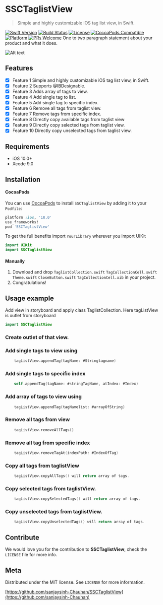 # SSCTaglistView
> Simple and highly customizable iOS tag list view, in Swift.

[![Swift Version][swift-image]][swift-url]
[![Build Status][travis-image]][travis-url]
[![License][license-image]][license-url]
[![CocoaPods Compatible](https://img.shields.io/cocoapods/v/EZSwiftExtensions.svg)](https://img.shields.io/cocoapods/v/LFAlertController.svg)  
[![Platform](https://img.shields.io/cocoapods/p/LFAlertController.svg?style=flat)](http://cocoapods.org/pods/LFAlertController)
[![PRs Welcome](https://img.shields.io/badge/PRs-welcome-brightgreen.svg?style=flat-square)](http://makeapullrequest.com)
One to two paragraph statement about your product and what it does.

![Alt text](https://github.com/sanjaysinh-Chauhan/SSCTaglistView/blob/master/Features.gif?raw=true)
## Features

- [x] Feature 1
 Simple and highly customizable iOS tag list view, in Swift.
- [x] Feature 2
 Supports @IBDesignable.
- [x] Feature 3
 Adds array of tags to view.
- [x] Feature 4
 Add single tag to list.
- [x] Feature 5
 Add single tag to specific index.
- [x] Feature 6
 Remove all tags from taglist view.
- [x] Feature 7
 Remove tags from specific index.
- [x] Feature 8
 Directly copy available tags from taglist view
- [x] Feature 9
 Directly copy selected tags from taglist view.
- [x] Feature 10
 Directly copy unselected tags from taglist view.
## Requirements

- iOS 10.0+
- Xcode 9.0

## Installation

#### CocoaPods
You can use [CocoaPods](http://cocoapods.org/) to install `SSCTaglistView` by adding it to your `Podfile`:

```ruby
platform :ios, '10.0'
use_frameworks!
pod 'SSCTaglistView'
```

To get the full benefits import `YourLibrary` wherever you import UIKit

``` swift
import UIKit
import SSCTaglistView
```

#### Manually
1. Download and drop ```TaglistCollection.swift``` ```TagCollectionCell.swift``` ```Theme.swift```  ```CloseButton.swift``` ```TagCollectionCell.xib``` in your project.  
2. Congratulations!  

## Usage example


Add view in storyboard and apply class TaglistCollection. Here tagListView is outlet from storyboard

```swift
import SSCTaglistView
```
### Create outlet of that view. 
### Add single tags to view using 
```swift
    tagListView.appendTag(tagName: #Stringtagname)
```
### Add single tags to specific index 
```swift
    self.appendTag(tagName: #stringTagName, atIndex: #Index)
```    
### Add array of tags to view using 
```swift
    tagListView.appendTag(tagNamelist: #arrayOfString)
```    
### Remove all tags from view
```swift
    tagListView.removeAllTags()
```    
### Remove all tag from specific index
```swift
    tagListView.removeTagAt(indexPath: #IndexOfTag)
```    
### Copy all tags from taglistView
```swift
    tagListView.copyAllTags() will return array of tags.
```    
### Copy selected tags from taglistView.
```swift
    tagListView.copySelectedTags() will return array of tags.
```    
### Copy unselected tags from taglistView.
```swift
    tagListView.copyUnselectedTags() will return array of tags.
```


## Contribute

We would love you for the contribution to **SSCTaglistView**, check the ``LICENSE`` file for more info.

## Meta

Distributed under the MIT license. See ``LICENSE`` for more information.

[https://github.com/sanjaysinh-Chauhan/SSCTaglistView](https://github.com/sanjaysinh-Chauhan)

[swift-image]:https://img.shields.io/badge/swift-4.0-orange.svg
[swift-url]: https://swift.org/
[license-image]: https://img.shields.io/badge/License-MIT-blue.svg
[license-url]: LICENSE
[travis-image]: https://img.shields.io/travis/dbader/node-datadog-metrics/master.svg?style=flat-square
[travis-url]: https://travis-ci.org/dbader/node-datadog-metrics
[codebeat-image]: https://codebeat.co/badges/c19b47ea-2f9d-45df-8458-b2d952fe9dad
[codebeat-url]: https://codebeat.co/projects/github-com-vsouza-awesomeios-com

